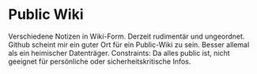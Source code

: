 # Public Wiki

Verschiedene Notizen in Wiki-Form. Derzeit rudimentär und ungeordnet. Github scheint mir ein guter Ort für ein Public-Wiki zu sein. Besser allemal als ein heimischer Datenträger. Constraints: Da alles public ist, nicht geeignet für persönliche oder sicherheitskritische Infos. 

